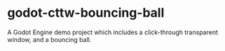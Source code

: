 # godot-cttw-bouncing-ball
A Godot Engine demo project which includes a click-through transparent window, and a bouncing ball.
